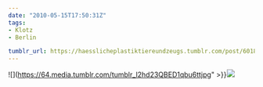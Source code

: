 ```yaml
---
date: "2010-05-15T17:50:31Z"
tags:
- Klotz
- Berlin

tumblr_url: https://haesslicheplastiktiereundzeugs.tumblr.com/post/601831176
---
```

![](https://64.media.tumblr.com/tumblr_l2hd23QBED1qbu6ttjpg" >}}![](https://64.media.tumblr.com/tumblr_l2hd2hURNW1qbu6tt.jpg)

